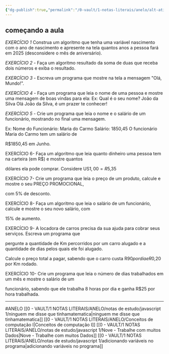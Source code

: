 ```yaml
---
{"dg-publish":true,"permalink":"/0-vault/1-notas-literais/anelo/alt-ativ/","tags":["ANELO"],"dgHomeLink":true,"dgShowLocalGraph":true,"dgShowFileTree":true,"dgEnableSearch":true,"noteIcon":""}
---
```


## começando a aula

*EXERCÍCIO 1* Construa um algoritmo que tenha uma variável nascimento com o ano de nascimento e apresente 
na tela quantos anos a pessoa fará em 2025 (desconsidere o mês de aniversário).

*EXERCÍCIO 2* - Faça um algoritmo resultado da soma de duas que receba dois números e exiba o resultado.

*EXERCÍCIO 3* - Escreva um programa que mostre na tela a mensagem "Olá, Mundo!".

*EXERCÍCIO 4* - Faça um programa que leia o nome de uma pessoa e mostre uma mensagem de boas vindas para 
ela: Ex: Qual é o seu nome? João da Silva Olá João da Silva, é um prazer te conhecer!

*EXERCÍCIO 5* - Crie um programa que leia o nome e o salário de um funcionário, mostrando no final uma mensagem. 

Ex: Nome do Funcionário: Maria do Carmo Salário: 1850,45 O funcionário Maria do Carmo tem um salário de 

R$1850,45 em Junho.

EXERCÍCIO 6- Faça um algoritmo que leia quanto dinheiro uma pessoa tem na carteira (em R$) e mostre quantos 

dólares ela pode comprar. Considere US$1,00 = R$5,35

EXERCÍCIO 7- Crie um programa que leia o preço de um produto, calcule e mostre o seu PREÇO PROMOCIONAL, 

com 5% de desconto.

EXERCÍCIO 8- Faça um algoritmo que leia o salário de um funcionário, calcule e mostre o seu novo salário, com 

15% de aumento.

EXERCÍCIO 9- A locadora de carros precisa da sua ajuda para cobrar seus serviços. Escreva um programa que 

pergunte a quantidade de Km percorridos por um carro alugado e a quantidade de dias pelos quais ele foi alugado. 

Calcule o preço total a pagar, sabendo que o carro custa R$90 por dia e R$0,20 por Km rodado.

EXERCÍCIO 10- Crie um programa que leia o número de dias trabalhados em um mês e mostre o salário de um 

funcionário, sabendo que ele trabalha 8 horas por dia e ganha R$25 por hora trabalhada.

---

#ANELO
[[0 - VAULT/1 NOTAS LITERAIS/ANELO/notas de estudo/javascript 1/ninguem me disse que tinhamatematica\|ninguem me disse que tinhamatematica]]
[[0 - VAULT/1 NOTAS LITERAIS/ANELO/Conceitos de computação I\|Conceitos de computação I]]
[[0 - VAULT/1 NOTAS LITERAIS/ANELO/notas de estudo/javascript 1/Nove - Trabalhe com muitos Dados\|Nove - Trabalhe com muitos Dados]]
[[0 - VAULT/1 NOTAS LITERAIS/ANELO/notas de estudo/javascript 1/adicionando variáveis no programa\|adicionando variáveis no programa]]